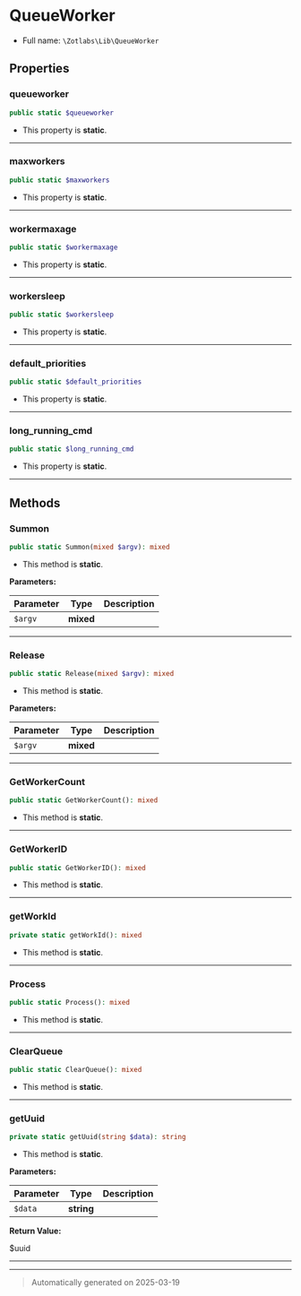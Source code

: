 
# QueueWorker





* Full name: `\Zotlabs\Lib\QueueWorker`



## Properties


### queueworker



```php
public static $queueworker
```



* This property is **static**.


***

### maxworkers



```php
public static $maxworkers
```



* This property is **static**.


***

### workermaxage



```php
public static $workermaxage
```



* This property is **static**.


***

### workersleep



```php
public static $workersleep
```



* This property is **static**.


***

### default_priorities



```php
public static $default_priorities
```



* This property is **static**.


***

### long_running_cmd



```php
public static $long_running_cmd
```



* This property is **static**.


***

## Methods


### Summon



```php
public static Summon(mixed $argv): mixed
```



* This method is **static**.




**Parameters:**

| Parameter | Type | Description |
|-----------|------|-------------|
| `$argv` | **mixed** |  |





***

### Release



```php
public static Release(mixed $argv): mixed
```



* This method is **static**.




**Parameters:**

| Parameter | Type | Description |
|-----------|------|-------------|
| `$argv` | **mixed** |  |





***

### GetWorkerCount



```php
public static GetWorkerCount(): mixed
```



* This method is **static**.








***

### GetWorkerID



```php
public static GetWorkerID(): mixed
```



* This method is **static**.








***

### getWorkId



```php
private static getWorkId(): mixed
```



* This method is **static**.








***

### Process



```php
public static Process(): mixed
```



* This method is **static**.








***

### ClearQueue



```php
public static ClearQueue(): mixed
```



* This method is **static**.








***

### getUuid



```php
private static getUuid(string $data): string
```



* This method is **static**.




**Parameters:**

| Parameter | Type | Description |
|-----------|------|-------------|
| `$data` | **string** |  |


**Return Value:**

$uuid




***


***
> Automatically generated on 2025-03-19
